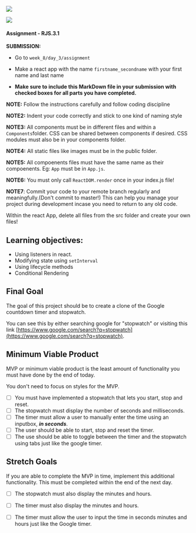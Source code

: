 ![](https://img.shields.io/badge/MASAI-SPARTANS-red?logo=&style=for-the-badge)

![](https://img.shields.io/badge/WEEK7_DAY2-ASSIGNMENT-green)


#### Assignment - RJS.3.1

**SUBMISSION:**

- Go to `week_8/day_3/assignment` 
- Make a react app with the name `firstname_secondname` with your first name and last name  


- **Make sure to include this MarkDown file in your submission with checked boxes for all parts you have completed.**


**NOTE:** Follow the instructions carefully and follow coding discipline

**NOTE2:** Indent your code correctly and stick to one kind of naming style

**NOTE3:** All components must be in different files and within a `Components`folder. CSS can be shared between components if desired. CSS modules must also be in your components folder. 

**NOTE4:** All static files like images must be in the public folder.

**NOTE5:** All compoenents files must have the same name as their compoenents. Eg: `App` must be in `App.js`.

**NOTE6:** You must only call `ReactDOM.render` once in your index.js file! 

**NOTE7**: Commit your code to your remote branch regularly and meaningfully.(Don't commit to master!) This can help you manage your project during development incase you need to return to any old code. 

Within the react App,  delete all files from the src folder and create your own files!

## Learning objectives:
- Using listeners in react.
- Modifying state using `setInterval`
- Using lifecycle methods
- Conditional Rendering

## Final Goal

The goal of this project should be to create a clone of the Google countdown timer and stopwatch.

You can see this by either searching google for "stopwatch" or visiting this link [https://www.google.com/search?q=stopwatch](https://www.google.com/search?q=stopwatch).

## Minimum Viable Product

MVP or minimum viable product is the least amount of functionality you must have done by the end of today.

You don't need to focus on styles for the MVP.

- [ ] You must have implemented a stopwatch that lets you start, stop and reset. 
- [ ] The stopwatch must display the number of seconds and milliseconds. 
- [ ] The timer must allow a user to manually enter the time using an inputbox, ***in seconds***.
- [ ] The user should be able to start, stop and reset the timer. 
- [ ] The use should be able to toggle between the timer and the stopwatch using tabs just like the google timer. 

## Stretch Goals

If you are able to complete the MVP in time, implement this additional functionality. 
This must be completed within the end of the next day.

- [ ] The stopwatch must also display the minutes and hours.
- [ ] The timer must also  display the minutes and hours.
- [ ] The timer must allow the user to input the time in seconds minutes and hours just like the Google timer.


